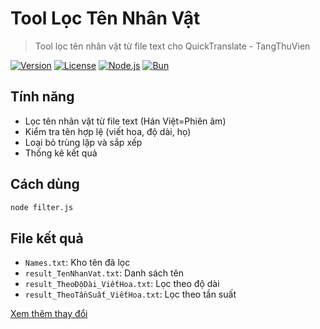 # Tool Lọc Tên Nhân Vật

> Tool lọc tên nhân vật từ file text cho QuickTranslate - TangThuVien

[![Version](https://img.shields.io/badge/version-1.5.0-blue.svg)](https://github.com/RenjiYuusei/QuickTranslatorFilterName)
[![License](https://img.shields.io/badge/license-Apache%202.0-green.svg)](LICENSE)
[![Node.js](https://img.shields.io/badge/node-%3E%3D18.0.0-brightgreen.svg)](https://nodejs.org/)
[![Bun](https://img.shields.io/badge/bun-%3E%3D1.0.0-brightgreen.svg)](https://bun.sh/)

## Tính năng

-   Lọc tên nhân vật từ file text (Hán Việt=Phiên âm)
-   Kiểm tra tên hợp lệ (viết hoa, độ dài, họ)
-   Loại bỏ trùng lặp và sắp xếp
-   Thống kê kết quả

## Cách dùng

```bash
node filter.js
```

## File kết quả

-   `Names.txt`: Kho tên đã lọc
-   `result_TenNhanVat.txt`: Danh sách tên
-   `result_TheoĐộDài_ViếtHoa.txt`: Lọc theo độ dài
-   `result_TheoTầnSuất_ViếtHoa.txt`: Lọc theo tần suất

[Xem thêm thay đổi](CHANGELOG.MD)
